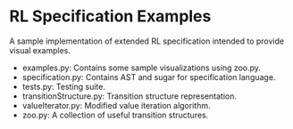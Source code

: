 # RL Specification Examples
A sample implementation of extended RL specification intended to provide visual examples.

* examples.py: Contains some sample visualizations using zoo.py.
* specification.py: Contains AST and sugar for specification language.
* tests.py: Testing suite.
* transitionStructure.py: Transition structure representation.
* valueIterator.py: Modified value iteration algorithm.
* zoo.py: A collection of useful transition structures.